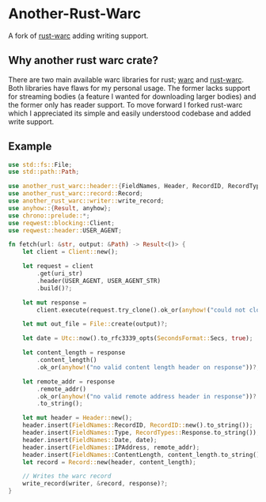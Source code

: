 Another-Rust-Warc
=========

A fork of [rust-warc](https://github.com/orottier/rust-warc) adding writing support.

## Why another rust warc crate?

There are two main available warc libraries for rust; [warc](https://github.com/jedireza/warc) and [rust-warc](https://github.com/orottier/rust-warc). Both libraries have flaws for my personal usage. The former lacks support for streaming bodies (a feature I wanted for downloading larger bodies) and the former only has reader support. To move forward I forked rust-warc which I appreciated its simple and easily understood codebase and added write support.

## Example

```rust
use std::fs::File;
use std::path::Path;

use another_rust_warc::header::{FieldNames, Header, RecordID, RecordTypes};
use another_rust_warc::record::Record;
use another_rust_warc::writer::write_record;
use anyhow::{Result, anyhow};
use chrono::prelude::*;
use reqwest::blocking::Client;
use reqwest::header::USER_AGENT;

fn fetch(url: &str, output: &Path) -> Result<()> {
    let client = Client::new();

    let request = client
        .get(uri_str)
        .header(USER_AGENT, USER_AGENT_STR)
        .build()?;

    let mut response =
        client.execute(request.try_clone().ok_or(anyhow!("could not clone body"))?)?;

    let mut out_file = File::create(output)?;

    let date = Utc::now().to_rfc3339_opts(SecondsFormat::Secs, true);

    let content_length = response
        .content_length()
        .ok_or(anyhow!("no valid content length header on response"))?;

    let remote_addr = response
        .remote_addr()
        .ok_or(anyhow!("no valid remote address header in response"))?
        .to_string();

    let mut header = Header::new();
    header.insert(FieldNames::RecordID, RecordID::new().to_string());
    header.insert(FieldNames::Type, RecordTypes::Response.to_string());
    header.insert(FieldNames::Date, date);
    header.insert(FieldNames::IPAddress, remote_addr);
    header.insert(FieldNames::ContentLength, content_length.to_string());
    let record = Record::new(header, content_length);

    // Writes the warc record
    write_record(writer, &record, response)?;
}
```
